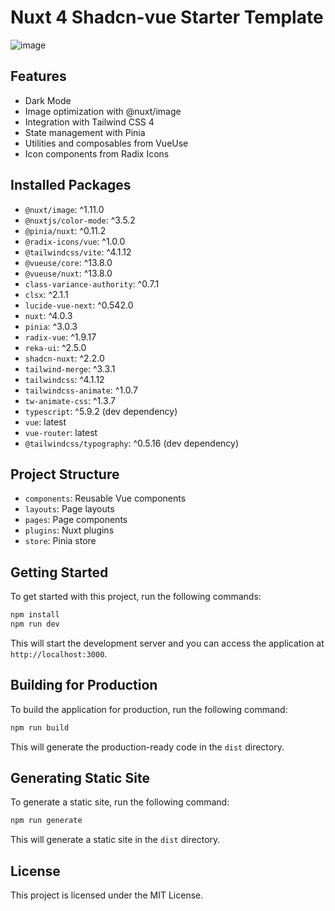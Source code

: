 Nuxt 4 Shadcn-vue Starter Template
=====================================
![image](https://github.com/user-attachments/assets/64d24990-0d97-46dd-9e88-406ac591db18)

## Features
* Dark Mode
* Image optimization with @nuxt/image
* Integration with Tailwind CSS 4
* State management with Pinia
* Utilities and composables from VueUse
* Icon components from Radix Icons

## Installed Packages

-   `@nuxt/image`: ^1.11.0
-   `@nuxtjs/color-mode`: ^3.5.2
-   `@pinia/nuxt`: ^0.11.2
-   `@radix-icons/vue`: ^1.0.0
-   `@tailwindcss/vite`: ^4.1.12
-   `@vueuse/core`: ^13.8.0
-   `@vueuse/nuxt`: ^13.8.0
-   `class-variance-authority`: ^0.7.1
-   `clsx`: ^2.1.1
-   `lucide-vue-next`: ^0.542.0
-   `nuxt`: ^4.0.3
-   `pinia`: ^3.0.3
-   `radix-vue`: ^1.9.17
-   `reka-ui`: ^2.5.0
-   `shadcn-nuxt`: ^2.2.0
-   `tailwind-merge`: ^3.3.1
-   `tailwindcss`: ^4.1.12
-   `tailwindcss-animate`: ^1.0.7
-   `tw-animate-css`: ^1.3.7
-   `typescript`: ^5.9.2 (dev dependency)
-   `vue`: latest
-   `vue-router`: latest
-   `@tailwindcss/typography`: ^0.5.16 (dev dependency)

## Project Structure

* `components`: Reusable Vue components
* `layouts`: Page layouts
* `pages`: Page components
* `plugins`: Nuxt plugins
* `store`: Pinia store

## Getting Started

To get started with this project, run the following commands:

```bash
npm install
npm run dev
```

This will start the development server and you can access the application at `http://localhost:3000`.

## Building for Production

To build the application for production, run the following command:

```bash
npm run build
```

This will generate the production-ready code in the `dist` directory.

## Generating Static Site

To generate a static site, run the following command:

```bash
npm run generate
```

This will generate a static site in the `dist` directory.

## License

This project is licensed under the MIT License.
